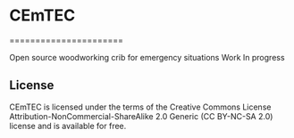 # CEmTEC
======================

Open source woodworking crib for emergency situations
Work In progress




## License

CEmTEC is licensed under the terms of the Creative Commons License Attribution-NonCommercial-ShareAlike 2.0 Generic (CC BY-NC-SA 2.0) license and is available for free.

